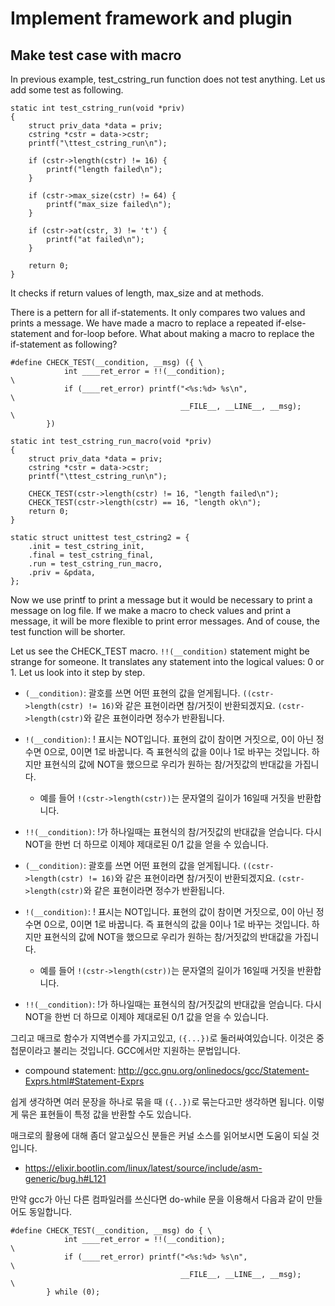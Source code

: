 # Implement framework and plugin

## Make test case with macro

In previous example, test_cstring_run function does not test anything.
Let us add some test as following.

```
static int test_cstring_run(void *priv)
{
	struct priv_data *data = priv;
	cstring *cstr = data->cstr;
	printf("\ttest_cstring_run\n");

	if (cstr->length(cstr) != 16) {
		printf("length failed\n");
	}

	if (cstr->max_size(cstr) != 64) {
		printf("max_size failed\n");
	}

	if (cstr->at(cstr, 3) != 't') {
		printf("at failed\n");
	}

	return 0;
}
```
It checks if return values of length, max_size and at methods.

There is a pettern for all if-statements.
It only compares two values and prints a message.
We have made a macro to replace a repeated if-else-statement and for-loop before.
What about making a macro to replace the if-statement as following?

```
#define CHECK_TEST(__condition, __msg) ({ \
			int ____ret_error = !!(__condition);						\
			if (____ret_error) printf("<%s:%d> %s\n",					\
									  __FILE__, __LINE__, __msg);		\
		})
	
static int test_cstring_run_macro(void *priv)
{
	struct priv_data *data = priv;
	cstring *cstr = data->cstr;
	printf("\ttest_cstring_run\n");

	CHECK_TEST(cstr->length(cstr) != 16, "length failed\n");
	CHECK_TEST(cstr->length(cstr) == 16, "length ok\n");
	return 0;
}

static struct unittest test_cstring2 = {
	.init = test_cstring_init,
	.final = test_cstring_final,
	.run = test_cstring_run_macro,
	.priv = &pdata,
};
```

Now we use printf to print a message but it would be necessary to print a message on log file.
If we make a macro to check values and print a message, it will be more flexible to print error messages.
And of couse, the test function will be shorter.

Let us see the CHECK_TEST macro.
``!!(__condition)`` statement might be strange for someone.
It translates any statement into the logical values: 0 or 1.
Let us look into it step by step.
* ``(__condition)``: 괄호를 쓰면 어떤 표현의 값을 얻게됩니다. ``((cstr->length(cstr) != 16)``와 같은 표현이라면 참/거짓이 반환되겠지요. ``(cstr->length(cstr)``와 같은 표현이라면 정수가 반환됩니다.
* ``!(__condition)``: ! 표시는 NOT입니다. 표현의 값이 참이면 거짓으로, 0이 아닌 정수면 0으로, 0이면 1로 바꿉니다. 즉 표현식의 값을 0이나 1로 바꾸는 것입니다. 하지만 표현식의 값에 NOT을 했으므로 우리가 원하는 참/거짓값의 반대값을 가집니다.
  * 예를 들어 ``!(cstr->length(cstr))``는 문자열의 길이가 16일때 거짓을 반환합니다.
* ``!!(__condition)``: !가 하나일때는 표현식의 참/거짓값의 반대값을 얻습니다. 다시 NOT을 한번 더 하므로 이제야 제대로된 0/1 값을 얻을 수 있습니다.


* ``(__condition)``: 괄호를 쓰면 어떤 표현의 값을 얻게됩니다. ``((cstr->length(cstr) != 16)``와 같은 표현이라면 참/거짓이 반환되겠지요. ``(cstr->length(cstr)``와 같은 표현이라면 정수가 반환됩니다.
* ``!(__condition)``: ! 표시는 NOT입니다. 표현의 값이 참이면 거짓으로, 0이 아닌 정수면 0으로, 0이면 1로 바꿉니다. 즉 표현식의 값을 0이나 1로 바꾸는 것입니다. 하지만 표현식의 값에 NOT을 했으므로 우리가 원하는 참/거짓값의 반대값을 가집니다.
  * 예를 들어 ``!(cstr->length(cstr))``는 문자열의 길이가 16일때 거짓을 반환합니다.
* ``!!(__condition)``: !가 하나일때는 표현식의 참/거짓값의 반대값을 얻습니다. 다시 NOT을 한번 더 하므로 이제야 제대로된 0/1 값을 얻을 수 있습니다.

그리고 매크로 함수가 지역변수를 가지고있고, ``({...})``로 둘러싸여있습니다. 이것은 중첩문이라고 불리는 것입니다. GCC에서만 지원하는 문법입니다.
* compound statement: http://gcc.gnu.org/onlinedocs/gcc/Statement-Exprs.html#Statement-Exprs

쉽게 생각하면 여러 문장을 하나로 묶을 때 ``({..})``로 묶는다고만 생각하면 됩니다. 이렇게 묶은 표현들이 특정 값을 반환할 수도 있습니다.

매크로의 활용에 대해 좀더 알고싶으신 분들은 커널 소스를 읽어보시면 도움이 되실 것입니다.
* https://elixir.bootlin.com/linux/latest/source/include/asm-generic/bug.h#L121

만약 gcc가 아닌 다른 컴파일러를 쓰신다면 do-while 문을 이용해서 다음과 같이 만들어도 동일합니다.
```
#define CHECK_TEST(__condition, __msg) do { \
			int ____ret_error = !!(__condition);						\
			if (____ret_error) printf("<%s:%d> %s\n",					\
									  __FILE__, __LINE__, __msg);		\
		} while (0);
```
